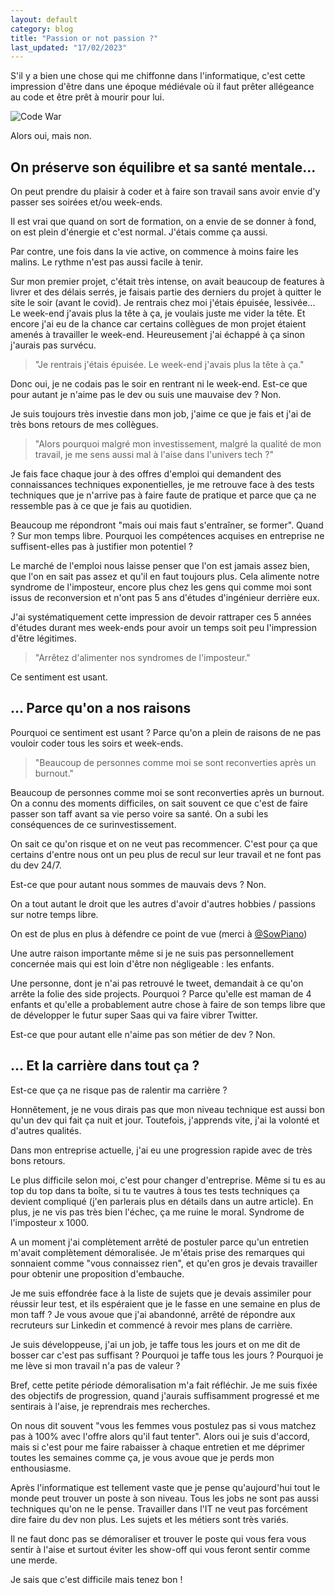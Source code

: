 ```yaml
---
layout: default
category: blog
title: "Passion or not passion ?"
last_updated: "17/02/2023"
---
```


S'il y a bien une chose qui me chiffonne dans l'informatique, c'est cette impression d'être dans une époque médiévale où il faut prêter allégeance au code et être prêt à mourir pour lui.

![Code War](https://media.giphy.com/media/kaa3ppCuclL08AKlEQ/giphy.gif)

Alors oui, mais non.

## On préserve son équilibre et sa santé mentale...

On peut prendre du plaisir à coder et à faire son travail sans avoir envie d'y passer ses soirées et/ou week-ends.

Il est vrai que quand on sort de formation, on a envie de se donner à fond, on est plein d'énergie et c'est normal. J'étais comme ça aussi.

Par contre, une fois dans la vie active, on commence à moins faire les malins. Le rythme n'est pas aussi facile à tenir.

Sur mon premier projet, c'était très intense, on avait beaucoup de features à livrer et des délais serrés, je faisais partie des derniers du projet à quitter le site le soir (avant le covid). Je rentrais chez moi j'étais épuisée, lessivée... Le week-end j'avais plus la tête à ça, je voulais juste me vider la tête. Et encore j'ai eu de la chance car certains collègues de mon projet étaient amenés à travailler le week-end. Heureusement j'ai échappé à ça sinon j'aurais pas survécu.

> "Je rentrais j'étais épuisée. Le week-end j'avais plus la tête à ça."

Donc oui, je ne codais pas le soir en rentrant ni le week-end. Est-ce que pour autant je n'aime pas le dev ou suis une mauvaise dev ? Non. 

Je suis toujours très investie dans mon job, j'aime ce que je fais et j'ai de très bons retours de mes collègues.

> "Alors pourquoi malgré mon investissement, malgré la qualité de mon travail, je me sens aussi mal à l'aise dans l'univers tech ?"

Je fais face chaque jour à des offres d'emploi qui demandent des connaissances techniques exponentielles, je me retrouve face à des tests techniques que je n'arrive pas à faire faute de pratique et parce que ça ne ressemble pas à ce que je fais au quotidien.

Beaucoup me répondront "mais oui mais faut s'entraîner, se former". Quand ? Sur mon temps libre. Pourquoi les compétences acquises en entreprise ne suffisent-elles pas à justifier mon potentiel ? 

Le marché de l'emploi nous laisse penser que l'on est jamais assez bien, que l'on en sait pas assez et qu'il en faut toujours plus. Cela alimente notre syndrome de l'imposteur, encore plus chez les gens qui comme moi sont issus de reconversion et n'ont pas 5 ans d'études d'ingénieur derrière eux. 

J'ai systématiquement cette impression de devoir rattraper ces 5 années d'études durant mes week-ends pour avoir un temps soit peu l'impression d'être légitimes.

> "Arrêtez d'alimenter nos syndromes de l'imposteur." 

Ce sentiment est usant.

## ... Parce qu'on a nos raisons 

Pourquoi ce sentiment est usant ? Parce qu'on a plein de raisons de ne pas vouloir coder tous les soirs et week-ends.

> "Beaucoup de personnes comme moi se sont reconverties après un burnout."

Beaucoup de personnes comme moi se sont reconverties après un burnout. On a connu des moments difficiles, on sait souvent ce que c'est de faire passer son taff avant sa vie perso voire sa santé. On a subi les conséquences de ce surinvestissement.

On sait ce qu'on risque et on ne veut pas recommencer. C'est pour ça que certains d'entre nous ont un peu plus de recul sur leur travail et ne font pas du dev 24/7.

Est-ce que pour autant nous sommes de mauvais devs ? Non.

On a tout autant le droit que les autres d'avoir d'autres hobbies / passions sur notre temps libre.

On est de plus en plus à défendre ce point de vue (merci à [@SowPiano](https://twitter.com/SowPiano/status/1617687132516257797?ref_src=twsrc%5Etfw))

Une autre raison importante même si je ne suis pas personnellement concernée mais qui est loin d'être non négligeable : les enfants.

Une personne, dont je n'ai pas retrouvé le tweet, demandait à ce qu'on arrête la folie des side projects. Pourquoi ? Parce qu'elle est maman de 4 enfants et qu'elle a probablement autre chose à faire de son temps libre que de développer le futur super Saas qui va faire vibrer Twitter. 

Est-ce que pour autant elle n'aime pas son métier de dev ? Non.

## ... Et la carrière dans tout ça ?

Est-ce que ça ne risque pas de ralentir ma carrière ?

Honnêtement, je ne vous dirais pas que mon niveau technique est aussi bon qu'un dev qui fait ça nuit et jour. Toutefois, j'apprends vite, j'ai la volonté et d'autres qualités. 

Dans mon entreprise actuelle, j'ai eu une progression rapide avec de très bons retours.

Le plus difficile selon moi, c'est pour changer d'entreprise. Même si tu es au top du top dans ta boîte, si tu te vautres à tous tes tests techniques ça devient compliqué (j'en parlerais plus en détails dans un autre article). En plus, je ne vis pas très bien l'échec, ça me ruine le moral. Syndrome de l'imposteur x 1000. 

A un moment j'ai complètement arrêté de postuler parce qu'un entretien m'avait complètement démoralisée. Je m'étais prise des remarques qui sonnaient comme "vous connaissez rien", et qu'en gros je devais travailler pour obtenir une proposition d'embauche.

Je me suis effondrée face à la liste de sujets que je devais assimiler pour réussir leur test, et ils espéraient que je le fasse en une semaine en plus de mon taff ? Je vous avoue que j'ai abandonné, arrêté de répondre aux recruteurs sur Linkedin et commencé à revoir mes plans de carrière.

Je suis développeuse, j'ai un job, je taffe tous les jours et on me dit de bosser car c'est pas suffisant ? Pourquoi je taffe tous les jours ? Pourquoi je me lève si mon travail n'a pas de valeur ?

Bref, cette petite période démoralisation m'a fait réfléchir. Je me suis fixée des objectifs de progression, quand j'aurais suffisamment progressé et me sentirais à l'aise, je reprendrais mes recherches.

On nous dit souvent "vous les femmes vous postulez pas si vous matchez pas à 100% avec l'offre alors qu'il faut tenter". Alors oui je suis d'accord, mais si c'est pour me faire rabaisser à chaque entretien et me déprimer toutes les semaines comme ça, je vous avoue que je perds mon enthousiasme.

Après l'informatique est tellement vaste que je pense qu'aujourd'hui tout le monde peut trouver un poste à son niveau. Tous les jobs ne sont pas aussi techniques qu'on ne le pense. Travailler dans l'IT ne veut pas forcément dire faire du dev non plus. Les sujets et les métiers sont très variés.

Il ne faut donc pas se démoraliser et trouver le poste qui vous fera vous sentir à l'aise et surtout éviter les show-off qui vous feront sentir comme une merde.

Je sais que c'est difficile mais tenez bon ! 

